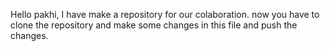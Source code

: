 Hello pakhi,
I have make a repository for our colaboration.
now you have to clone the repository and make some changes in this file and push the changes.
